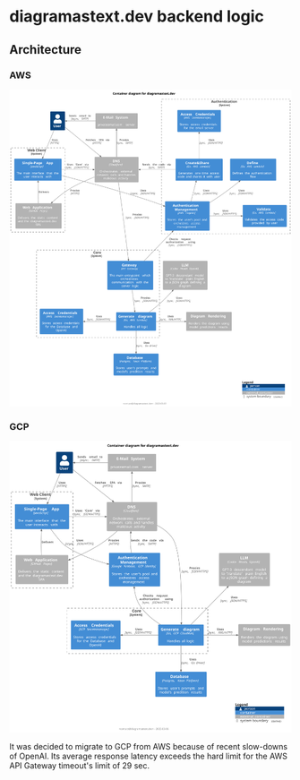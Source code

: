 # diagramastext.dev backend logic

## Architecture

### AWS

![architecture-containers](architecture_c4_l2.svg)

### GCP

![architecture-containers-gcp](architecture_c4_l2_gcp.svg)

It was decided to migrate to GCP from AWS because of recent slow-downs of OpenAI. Its average response latency exceeds
the hard limit for the AWS API Gateway timeout's limit of 29 sec.  
